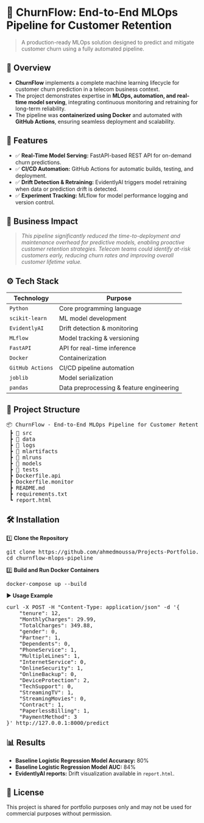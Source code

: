 # 📌 ChurnFlow: End-to-End MLOps Pipeline for Customer Retention
> A production-ready MLOps solution designed to predict and mitigate customer churn using a fully automated pipeline.


## 📖 Overview
 - **ChurnFlow** implements a complete machine learning lifecycle for customer churn prediction in a telecom business context.
 - The project demonstrates expertise in **MLOps, automation, and real-time model serving**, integrating continuous monitoring and retraining for long-term reliability.
 - The pipeline was **containerized using Docker** and automated with **GitHub Actions**, ensuring seamless deployment and scalability.


## 🚀 Features
   - ✅ **Real-Time Model Serving:** FastAPI-based REST API for on-demand churn predictions.
   - ✅ **CI/CD Automation:** GitHub Actions for automatic builds, testing, and deployment.
   - ✅ **Drift Detection & Retraining:** EvidentlyAI triggers model retraining when data or prediction drift is detected.
   - ✅ **Experiment Tracking:** MLflow for model performance logging and version control.


## 🏢 Business Impact
   > *This pipeline significantly reduced the time-to-deployment and maintenance overhead for predictive models, enabling proactive customer retention strategies. Telecom teams could identify at-risk customers early, reducing churn rates and improving overall customer lifetime value.*


## ⚙️ Tech Stack
| Technology       | Purpose                                  |
| ---------------- | ---------------------------------------- |
| `Python`         | Core programming language                |
| `scikit-learn`   | ML model development                     |
| `EvidentlyAI`    | Drift detection & monitoring             |
| `MLflow`         | Model tracking & versioning              |
| `FastAPI`        | API for real-time inference              |
| `Docker`         | Containerization                         |
| `GitHub Actions` | CI/CD pipeline automation                |
| `joblib`         | Model serialization                      |
| `pandas`         | Data preprocessing & feature engineering |


## 📂 Project Structure
<pre>
📦 ChurnFlow - End-to-End MLOps Pipeline for Customer Retention
 ┣ 📂 src
 ┣ 📂 data
 ┣ 📂 logs
 ┣ 📂 mlartifacts
 ┣ 📂 mlruns
 ┣ 📂 models
 ┣ 📂 tests
 ┣ Dockerfile.api
 ┣ Dockerfile.monitor
 ┣ README.md
 ┣ requirements.txt
 ┗ report.html
</pre>


## 🛠️ Installation
1️⃣ **Clone the Repository**
<pre>
git clone https://github.com/ahmedmoussa/Projects-Portfolio.git
cd churnflow-mlops-pipeline
</pre>

2️⃣ **Build and Run Docker Containers**
<pre>
docker-compose up --build
</pre>

▶️ **Usage Example**
<pre>
curl -X POST -H "Content-Type: application/json" -d '{
    "tenure": 12,
    "MonthlyCharges": 29.99,
    "TotalCharges": 349.88,
    "gender": 0,
    "Partner": 1,
    "Dependents": 0,
    "PhoneService": 1,
    "MultipleLines": 1,
    "InternetService": 0,
    "OnlineSecurity": 1,
    "OnlineBackup": 0,
    "DeviceProtection": 2,
    "TechSupport": 0,
    "StreamingTV": 1,
    "StreamingMovies": 0,
    "Contract": 1,
    "PaperlessBilling": 1,
    "PaymentMethod": 3
}' http://127.0.0.1:8000/predict
</pre>


## 📊 Results
   - **Baseline Logistic Regression Model Accuracy:** 80%
   - **Baseline Logistic Regression Model AUC:** 84%
   - **EvidentlyAI reports:** Drift visualization available in `report.html`.


## 📝 License
This project is shared for portfolio purposes only and may not be used for commercial purposes without permission.